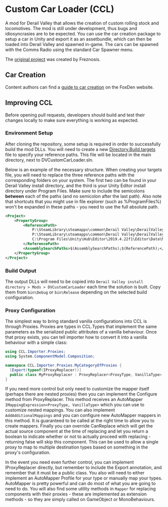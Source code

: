 # Custom Car Loader (CCL)

A mod for Derail Valley that allows the creation of custom rolling stock and locomotives. The mod is still under development, thus bugs and idiosyncrasies are to be expected. You can use the car creation package to setup a car in Unity and export it as an assetbundle, which can then be loaded into Derail Valley and spawned in-game. The cars can be spawned with the Comms Radio using the standard Car Spawner menu.

The [original project](https://github.com/Freznosis/DVCustomCarLoader) was created by Freznosis.

## Car Creation

Content authors can find a [guide to car creation](https://foxden.cc/articles/read/car-loader) on the FoxDen website.

## Improving CCL

Before opening pull requests, developers should build and test their changes locally to make sure everything is working as expected.

### Environment Setup

After cloning the repository, some setup is required in order to successfully build the mod DLLs. You will need to create a new [Directory.Build.targets](https://learn.microsoft.com/en-us/visualstudio/msbuild/customize-your-build?view=vs-2022) file to specify your reference paths. This file will be located in the main directory, next to DVCustomCarLoader.sln.

Below is an example of the necessary structure. When creating your targets file, you will need to replace the three reference paths with the corresponding folders on your system. The first two can be found in your Derail Valley install directory, and the third is your Unity Editor install directory under Program Files. Make sure to include the semicolons **between** each of the paths (and no semicolon after the last path). Also note that shortcuts that you might use in file explorer (such as %ProgramFiles%) won't be expanded in these paths - you need to use the full absolute path.
```xml
<Project>
	<PropertyGroup>
		<ReferencePath>
			P:\SteamLibrary\steamapps\common\Derail Valley\DerailValley_Data\Managed\;
			P:\SteamLibrary\steamapps\common\Derail Valley\DerailValley_Data\Managed\UnityModManager\;
			C:\Program Files\Unity\Hub\Editor\2019.4.22f1\Editor\Data\Managed
		</ReferencePath>
		<AssemblySearchPaths>$(AssemblySearchPaths);$(ReferencePath);</AssemblySearchPaths>
	</PropertyGroup>
</Project>
```

### Build Output

The output DLLs will need to be copied into `Derail Valley install directory > Mods > DVCustomCarLoader` each time the solution is built. Copy them from `bin\Debug` or `bin\Release` depending on the selected build configuration.

### Proxy Configuration

The simplest way to bring standard vanilla configurations into CCL is through Proxies.  Proxies are types in CCL.Types that implement the same parameters as the serialized public attributes of a vanilla behaviour.  Once that proxy exists, you can tell importer how to convert it into a vanilla behaviour with a simple class:
```cs
using CCL.Importer.Proxies;
using System.ComponentModel.Composition;

namespace CCL.Importer.Proxies.MyCategoryOfProxies {
  [Export(typeof(IProxyReplacer))]
  public class MyProxyReplacer : ProxyReplacer<ProxyType, VanillaType> {}
}
```
If you need more control but only need to customize the mapper itself (perhaps there are nested proxies) then you can implement the Configure method from ProxyReplacer.  This method receives an AutoMapper `IMappingExpression<ProxyType, VanillaType>` which you can use to customize nested mappings.  You can also implement `AddAdditionalMappings` and you can configure new AutoMapper mappers in this method.  It is guaranteed to be called at the right time to allow you to create mappers.  Finally you can override CanReplace which will get the actual source component at the time of replacing and let you return a boolean to indicate whether or not to actually proceed with replacing - returning false will skip this component.  This can be used to allow a single proxy to map to multiple destination types based on something in the proxy's configuration. 

In the event you need even further control, you can implement IProxyReplacer directly, but remember to include the Export annotation, and remember that it must be a public class.  You also will need to either implement an AutoMapper Profile for your type or manually map your types.  AutoMapper is pretty powerful and can do most of what you are going to need to do. You will also find some utility methods in `Mapper` for replacing components with their proxies - these are implemented as extension methods - so they are simply called on GameObject or MonoBehaviours.
